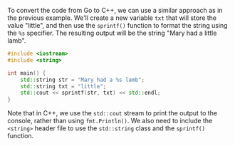 To convert the code from Go to C++, we can use a similar approach as in the previous example. We'll create a new variable `txt` that will store the value "little", and then use the `sprintf()` function to format the string using the `%s` specifier. The resulting output will be the string "Mary had a little lamb".
```c++
#include <iostream>
#include <string>

int main() {
    std::string str = "Mary had a %s lamb";
    std::string txt = "little";
    std::cout << sprintf(str, txt) << std::endl;
}
```
Note that in C++, we use the `std::cout` stream to print the output to the console, rather than using `fmt.Println()`. We also need to include the `<string>` header file to use the `std::string` class and the `sprintf()` function.
